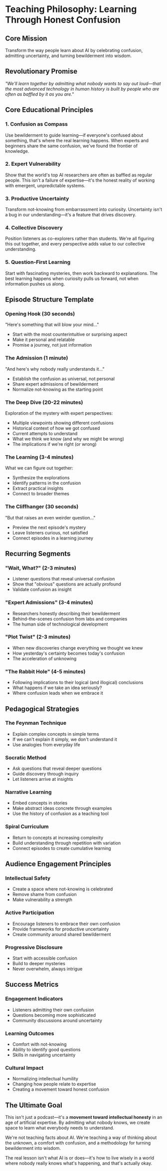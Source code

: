 # Teaching Philosophy: Learning Through Honest Confusion

## Core Mission
Transform the way people learn about AI by celebrating confusion, admitting uncertainty, and turning bewilderment into wisdom.

## Revolutionary Promise
*"We'll learn together by admitting what nobody wants to say out loud—that the most advanced technology in human history is built by people who are often as baffled by it as you are."*

## Core Educational Principles

### 1. Confusion as Compass
Use bewilderment to guide learning—if everyone's confused about something, that's where the real learning happens. When experts and beginners share the same confusion, we've found the frontier of knowledge.

### 2. Expert Vulnerability
Show that the world's top AI researchers are often as baffled as regular people. This isn't a failure of expertise—it's the honest reality of working with emergent, unpredictable systems.

### 3. Productive Uncertainty
Transform not-knowing from embarrassment into curiosity. Uncertainty isn't a bug in our understanding—it's a feature that drives discovery.

### 4. Collective Discovery
Position listeners as co-explorers rather than students. We're all figuring this out together, and every perspective adds value to our collective understanding.

### 5. Question-First Learning
Start with fascinating mysteries, then work backward to explanations. The best learning happens when curiosity pulls us forward, not when information pushes us along.

## Episode Structure Template

### Opening Hook (30 seconds)
"Here's something that will blow your mind..."
- Start with the most counterintuitive or surprising aspect
- Make it personal and relatable
- Promise a journey, not just information

### The Admission (1 minute)
"And here's why nobody really understands it..."
- Establish the confusion as universal, not personal
- Share expert admissions of bewilderment
- Normalize not-knowing as the starting point

### The Deep Dive (20-22 minutes)
Exploration of the mystery with expert perspectives:
- Multiple viewpoints showing different confusions
- Historical context of how we got confused
- Current attempts to understand
- What we think we know (and why we might be wrong)
- The implications if we're right (or wrong)

### The Learning (3-4 minutes)
What we can figure out together:
- Synthesize the explorations
- Identify patterns in the confusion
- Extract practical insights
- Connect to broader themes

### The Cliffhanger (30 seconds)
"But that raises an even weirder question..."
- Preview the next episode's mystery
- Leave listeners curious, not satisfied
- Connect episodes in a learning journey

## Recurring Segments

### "Wait, What?" (2-3 minutes)
- Listener questions that reveal universal confusion
- Show that "obvious" questions are actually profound
- Validate confusion as insight

### "Expert Admissions" (3-4 minutes)
- Researchers honestly describing their bewilderment
- Behind-the-scenes confusion from labs and companies
- The human side of technological development

### "Plot Twist" (2-3 minutes)
- When new discoveries change everything we thought we knew
- How yesterday's certainty becomes today's confusion
- The acceleration of unknowing

### "The Rabbit Hole" (4-5 minutes)
- Following implications to their logical (and illogical) conclusions
- What happens if we take an idea seriously?
- Where confusion leads when we embrace it

## Pedagogical Strategies

### The Feynman Technique
- Explain complex concepts in simple terms
- If we can't explain it simply, we don't understand it
- Use analogies from everyday life

### Socratic Method
- Ask questions that reveal deeper questions
- Guide discovery through inquiry
- Let listeners arrive at insights

### Narrative Learning
- Embed concepts in stories
- Make abstract ideas concrete through examples
- Use the history of confusion as a teaching tool

### Spiral Curriculum
- Return to concepts at increasing complexity
- Build understanding through repetition with variation
- Connect episodes to create cumulative learning

## Audience Engagement Principles

### Intellectual Safety
- Create a space where not-knowing is celebrated
- Remove shame from confusion
- Make vulnerability a strength

### Active Participation
- Encourage listeners to embrace their own confusion
- Provide frameworks for productive uncertainty
- Create community around shared bewilderment

### Progressive Disclosure
- Start with accessible confusion
- Build to deeper mysteries
- Never overwhelm, always intrigue

## Success Metrics

### Engagement Indicators
- Listeners admitting their own confusion
- Questions becoming more sophisticated
- Community discussions around uncertainty

### Learning Outcomes
- Comfort with not-knowing
- Ability to identify good questions
- Skills in navigating uncertainty

### Cultural Impact
- Normalizing intellectual humility
- Changing how people relate to expertise
- Creating a movement toward honest confusion

## The Ultimate Goal

This isn't just a podcast—it's a **movement toward intellectual honesty** in an age of artificial expertise. By admitting what nobody knows, we create space to learn what everybody needs to understand.

We're not teaching facts about AI. We're teaching a way of thinking about the unknown, a comfort with confusion, and a methodology for turning bewilderment into wisdom.

The real lesson isn't what AI is or does—it's how to live wisely in a world where nobody really knows what's happening, and that's actually okay.